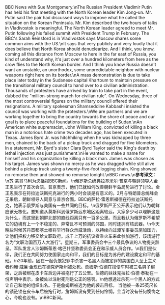 BBC News with Sue Montgomery.\nThe Russian President Vladimir Putin has held his first meeting with the North Korean leader Kim Jong-un. Mr. Putin said the pair had discussed ways to improve what he called the situation on the Korean Peninsula. Mr. Kim described the two hours of talks in Vladivostok is meaningful. The North Korean leader agreed to meet Mr. Putin following his failed summit with President Trump in February. The BBC's Sarah Reinsford is in Vladivostok says Moscow shares some common aims with the US.\nIt says that very publicly and very loudly that it does believe that North Korea should denuclearize. And I think, you know, coming all this distance from Moscow to here in the far east of Russia, you kind of understand why, it's just over a hundred kilometers from here as the crow flies to the North Korean border. And I think you know Russia doesn't want an unstable, an unorthodox, some unpredictable neighbor with nuclear weapons right here on its border.\nA mass demonstration is due to take place later today in the Sudanese capital Khartoum to maintain pressure on the transitional military council to hand over to a civilian administration. Thousands of protesters have arrived by train to take part in the event, dubbed the "million-strong march for civilian rule". On Wednesday, three of the most controversial figures on the military council offered their resignations. A military spokesman Shamseddine Kabbashi insisted the council was working with the protesters.\nWe are partners and we are working together to bring the country towards the shore of peace and our goal is to place peaceful foundations for the building of Sudan.\nAn American white supremacist, John William King, convicted of killing a black man in a notorious hate crime two decades ago, has been executed in Texas. James Byrd Jr. was hitchhiking when he was kidnapped by three men, chained to the back of a pickup truck and dragged for five kilometers. In a statement, Mr. Byrd's sister Clara Byrd Taylor said the King's death by lethal injection was just punishment.\nHe wanted to make a name for himself and his organization by killing a black man. James was chosen as his target. James was shown no mercy as he was dragged while still alive behind a pickup truck using a twenty-five-foot logging chain. King showed no remorse then and showed no remorse tonight.\nBBC news.\n**参考译文：**\n苏·蒙哥马利为您播报BBC新闻。\n俄罗斯总统弗拉基米尔·普京与朝鲜领导人金正恩举行了首次会晤。普京表示，他们已就如何改善朝鲜半岛局势进行了讨论。金正恩表示在符拉迪沃斯托克进行的两小时会谈是有意义的。2月与特朗普总统峰会无果后，朝鲜领导人同意与普京会面。BBC的萨拉·雷恩斯福德在符拉迪沃斯托克，她表示俄罗斯与美国有一些共同的目标。\n俄罗斯严正公开表示他们认为朝鲜应该无核化。要知道从莫斯科到俄罗斯远东地区距离较远，大家多少可以理解这是为什么，而这里到朝鲜北部的直线距离只有一百多公里。而且我认为俄罗斯不希望它的边境有上一个不稳定的、异常且不可预测的邻国，同时还拥有核武器。\n今天晚些时候苏丹首都喀土穆将举行群众示威活动，以持续向过渡军事委员施加压力，让他们把权力移交给文职政府。成千上万的抗议者乘火车来此参加游行，该场游行名为“文职治国百万人大游行”。星期三，军事委员会中三个最具争议的人物提交辞呈。军队发言人沙姆斯蒂恩·喀巴什坚称委员会正在和示威人员合作。\n我们是伙伴，我们正在共同努力使国家走向和平，我们的目标是为苏丹的建设奠定和平的基础。\n20年前，因在一起仇恨犯罪中杀害一名黑人而被定罪的美国白人至上主义者约翰·威廉·金现已在德克萨斯州被处死。詹姆斯·伯德在搭便车时被三名男子绑架，之后被绑在皮卡车后边并被拖行了五公里。伯德的妹妹克拉拉·伯德·泰勒在一份声明中表示，金被处以注射死刑是公正的惩罚。\n他想通过杀死一个黑人的方式让自己和他的组织出名。于是詹姆斯被选为他的袭击目标。 当他被一条25英尺长的锁链锁在皮卡车后被拖行时，詹姆斯没有受到任何怜悯。金当时没有任何懊悔之心，今晚也没有。\nBBC新闻。
        